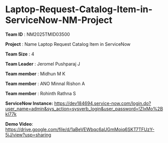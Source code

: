 # Laptop-Request-Catalog-Item-in-ServiceNow-NM-Project

**Team ID**     :	 NM2025TMID03500

**Project**     :  Name	Laptop Request Catalog Item in ServiceNow

**Team Size**   : 4

**Team Leader** : Jeromel Pushparaj J

**Team member** : Midhun M K

**Team member** : ANO Minnal Rishon A

**Team member** : Rohinth Rathna S

**ServiceNow Instance:** https://dev184694.service-now.com/login.do?user_name=admin&sys_action=sysverb_login&user_password=!ZIxMo%2BkI77k

**Demo Video**: https://drive.google.com/file/d/1aBeVEWbqc6aUGmMoiq6SKT7TFUzY-5jJ/view?usp=sharing
